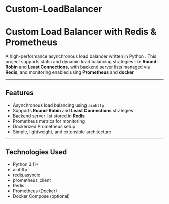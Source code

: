 # Custom-LoadBalancer
#  Custom Load Balancer with Redis & Prometheus

A high-performance asynchronous load balancer written in Python . This project supports static and  dynamic load balancing strategies 
like **Round-Robin** and **Least Connections**, with backend server lists managed via **Redis**, and monitoring enabled using **Prometheus** and **docker**

---

##  Features

-  Asynchronous load balancing using `aiohttp`
-  Supports **Round-Robin** and **Least Connections** strategies
-  Backend server list stored in **Redis**
-  Prometheus metrics for monitoring
-  Dockerized Prometheus setup
-  Simple, lightweight, and extensible architecture

---

##  Technologies Used

- Python 3.11+
- aiohttp
- redis.asyncio
- prometheus_client
- Redis 
- Prometheus (Docker)
- Docker Compose (optional)

